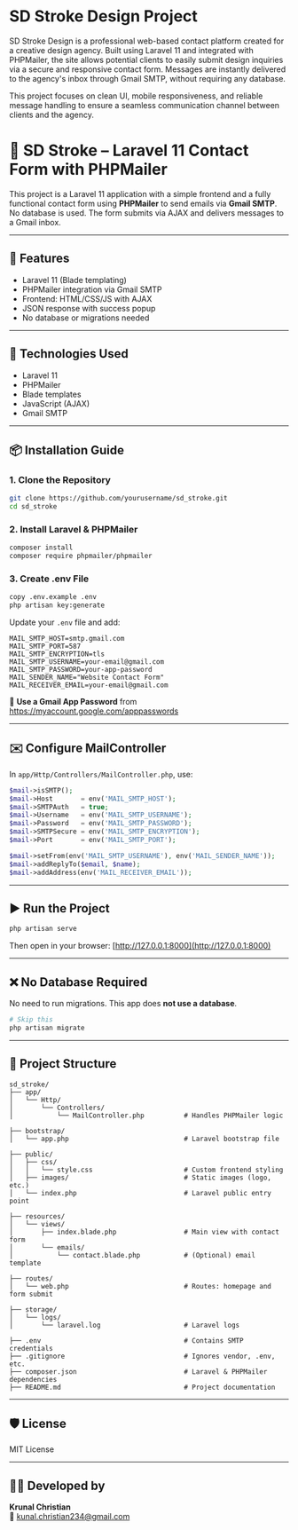 # SD Stroke Design Project

SD Stroke Design is a professional web-based contact platform created for a creative design agency. Built using Laravel 11 and integrated with PHPMailer, the site allows potential clients to easily submit design inquiries via a secure and responsive contact form. Messages are instantly delivered to the agency's inbox through Gmail SMTP, without requiring any database.

This project focuses on clean UI, mobile responsiveness, and reliable message handling to ensure a seamless communication channel between clients and the agency.

# 📨 SD Stroke – Laravel 11 Contact Form with PHPMailer

This project is a Laravel 11 application with a simple frontend and a fully functional contact form using **PHPMailer** to send emails via **Gmail SMTP**.  
No database is used. The form submits via AJAX and delivers messages to a Gmail inbox.

---

## 🚀 Features

- Laravel 11 (Blade templating)
- PHPMailer integration via Gmail SMTP
- Frontend: HTML/CSS/JS with AJAX
- JSON response with success popup
- No database or migrations needed

---

## 🧰 Technologies Used

- Laravel 11
- PHPMailer
- Blade templates
- JavaScript (AJAX)
- Gmail SMTP

---

## 📦 Installation Guide

### 1. Clone the Repository

```bash
git clone https://github.com/yourusername/sd_stroke.git
cd sd_stroke
```

### 2. Install Laravel & PHPMailer

```bash
composer install
composer require phpmailer/phpmailer
```

### 3. Create .env File

```bash
copy .env.example .env
php artisan key:generate
```

Update your `.env` file and add:

```env
MAIL_SMTP_HOST=smtp.gmail.com
MAIL_SMTP_PORT=587
MAIL_SMTP_ENCRYPTION=tls
MAIL_SMTP_USERNAME=your-email@gmail.com
MAIL_SMTP_PASSWORD=your-app-password
MAIL_SENDER_NAME="Website Contact Form"
MAIL_RECEIVER_EMAIL=your-email@gmail.com

```

🔐 **Use a Gmail App Password** from https://myaccount.google.com/apppasswords

---

## ✉️ Configure MailController

In `app/Http/Controllers/MailController.php`, use:

```php
$mail->isSMTP();
$mail->Host       = env('MAIL_SMTP_HOST');
$mail->SMTPAuth   = true;
$mail->Username   = env('MAIL_SMTP_USERNAME');
$mail->Password   = env('MAIL_SMTP_PASSWORD');
$mail->SMTPSecure = env('MAIL_SMTP_ENCRYPTION');
$mail->Port       = env('MAIL_SMTP_PORT');

$mail->setFrom(env('MAIL_SMTP_USERNAME'), env('MAIL_SENDER_NAME'));
$mail->addReplyTo($email, $name);
$mail->addAddress(env('MAIL_RECEIVER_EMAIL'));
```

---

## ▶️ Run the Project

```bash
php artisan serve
```

Then open in your browser: [http://127.0.0.1:8000](http://127.0.0.1:8000)

---

## ❌ No Database Required

No need to run migrations. This app does **not use a database**.

```bash
# Skip this
php artisan migrate
```

---

## 📁 Project Structure

```
sd_stroke/
├── app/
│   └── Http/
│       └── Controllers/
│           └── MailController.php          # Handles PHPMailer logic

├── bootstrap/
│   └── app.php                             # Laravel bootstrap file

├── public/
│   ├── css/
│   │   └── style.css                       # Custom frontend styling
│   ├── images/                             # Static images (logo, etc.)
│   └── index.php                           # Laravel public entry point

├── resources/
│   └── views/
│       ├── index.blade.php                 # Main view with contact form
│       └── emails/
│           └── contact.blade.php           # (Optional) email template

├── routes/
│   └── web.php                             # Routes: homepage and form submit

├── storage/
│   └── logs/
│       └── laravel.log                     # Laravel logs

├── .env                                    # Contains SMTP credentials
├── .gitignore                              # Ignores vendor, .env, etc.
├── composer.json                           # Laravel & PHPMailer dependencies
├── README.md                               # Project documentation
```

---

## 🛡️ License

MIT License

---

## 👨‍💻 Developed by

**Krunal Christian**  
📧 [kunal.christian234@gmail.com](mailto:kunal.christian234@gmail.com)
